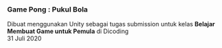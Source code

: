 ### Game Pong : Pukul Bola
Dibuat menggunakan Unity sebagai tugas submission untuk kelas **Belajar Membuat Game untuk Pemula** di Dicoding <br/>
31 Juli 2020
